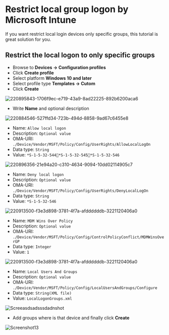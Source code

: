 <h1>Restrict local group logon  by Microsoft Intune</h1>
If you want restrict local login devices only specific groups, this tutorial is great solution for you.

<h2>Restrict the local logon to only specific groups</h2>

- Browse to <b>Devices -> Configuration profiles</b><br/>
- Click <b>Create profile</b><br/>
- Select platform <b>Windows 10 and later</b><br/>
- Select profile type <b>Templates -> Cutom</b><br/>
- Click <b>Create</b><br/>

![220895843-1706f9ec-e719-43a9-8ad22225-892b6200aca6](https://user-images.githubusercontent.com/85555971/220934539-5df6f473-bb5f-47d6-b0cf-3ae786f8efa2.jpg)

- Write <b>Name</b> and optional description<br/>

![220884546-527ffd34-723b-494d-8858-9ad67c6455e8](https://user-images.githubusercontent.com/85555971/220934216-39758eda-814c-4b37-b5f0-2fcddc20e97d.jpg)

- Name:  ```Allow local logon ```
- Description:  ```Optional value ```
- OMA-URI:  ```./Device/Vendor/MSFT/Policy/Config/UserRights/AllowLocalLogOn ```
- Data type:  ```String ```
- Value: ```*S-1-5-32-544*S-1-5-32-545*S-1-5-32-546```

![220896356-21e94a20-c310-4634-9094-10dd02114905c7](https://user-images.githubusercontent.com/85555971/220933704-283f9173-c711-491c-8f0a-abe5aa0a36cc.jpg)

- Name: ```Deny local logon```
- Description:  ```Optional value ```
- OMA-URI: ```./Device/Vendor/MSFT/Policy/Config/UserRights/DenyLocalLogOn```
- Data type:  ```String ```
- Value: ```*S-1-5-32-546```

![220913500-f3e3d898-3781-4f7a-afddddddb-3221120406a0](https://user-images.githubusercontent.com/85555971/220935283-234e9bef-02e1-4108-95ff-afc821c9a491.jpg)

- Name: ```MDM Wins Over Policy```
- Description:  ```Optional value ```
- OMA-URI: ```./Device/Vendor/MSFT/Policy/Config/ControlPolicyConflict/MDMWinsOverGP```
- Data type: ```Integer```
- Value: ```1```

![220913500-f3e3d898-3781-4f7a-afddddddb-3221120406a0](https://user-images.githubusercontent.com/85555971/220936646-192225f0-981d-484d-8749-af12c0daf176.jpg)

- Name: ```Local Users And Groups```
- Description:  ```Optional value ```
- OMA-URI: ```./Device/Vendor/MSFT/Policy/Config/LocalUsersAndGroups/Configure```
- Data type: ```String(XML file)```
- Value: ```LocalLogonGroups.xml```

![Screeasdsadsssdadnshot](https://user-images.githubusercontent.com/85555971/220937889-4061d2f5-614e-4100-ab3a-e74dd803b741.png)

- Add groups where is that device and finally click <b>Create</b><br/>

![Screenshot13](https://user-images.githubusercontent.com/85555971/220907535-9f521307-f2ca-4f57-9cb1-f81ad02bfde6.jpg)
